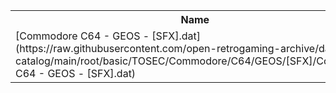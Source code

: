 <table>
<tr><th>Name</th><th>Size</th></tr>
<tr><td>
[Commodore C64 - GEOS - [SFX].dat](https://raw.githubusercontent.com/open-retrogaming-archive/dat-catalog/main/root/basic/TOSEC/Commodore/C64/GEOS/[SFX]/Commodore C64 - GEOS - [SFX].dat)
</td><td>796</td></tr>
</table>
